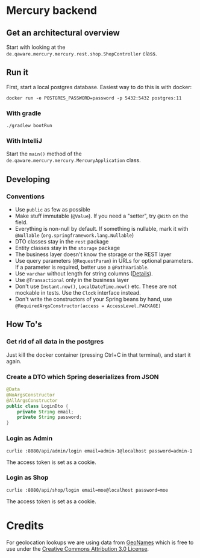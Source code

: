 # Mercury backend

## Get an architectural overview

Start with looking at the `de.qaware.mercury.mercury.rest.shop.ShopController` class.

## Run it

First, start a local postgres database. Easiest way to do this is with docker:

```
docker run -e POSTGRES_PASSWORD=password -p 5432:5432 postgres:11
```

### With gradle

```shell script
./gradlew bootRun
```

### With IntelliJ

Start the `main()` method of the `de.qaware.mercury.mercury.MercuryApplication` class.

## Developing

### Conventions

* Use `public` as few as possible
* Make stuff immutable (`@Value`). If you need a "setter", try `@With` on the field.
* Everything is non-null by default. If something is nullable, mark it with `@Nullable` (`org.springframework.lang.Nullable`)
* DTO classes stay in the `rest` package
* Entity classes stay in the `storage` package
* The business layer doesn't know the storage or the REST layer
* Use query parameters (`@RequestParam`) in URLs for optional parameters. If a parameter is required, better use a `@PathVariable`.
* Use `varchar` without length for string columns ([Details](https://wiki.postgresql.org/wiki/Don%27t_Do_This#Don.27t_use_varchar.28n.29_by_default)).
* Use `@Transactional` only in the business layer
* Don't use `Instant.now()`, `LocalDateTime.now()` etc. These are not mockable in tests. Use the `Clock` interface instead.
* Don't write the constructors of your Spring beans by hand, use `@RequiredArgsConstructor(access = AccessLevel.PACKAGE)`

## How To's

### Get rid of all data in the postgres

Just kill the docker container (pressing Ctrl+C in that terminal), and start it again.

### Create a DTO which Spring deserializes from JSON

```java
@Data
@NoArgsConstructor
@AllArgsConstructor
public class LoginDto {
    private String email;
    private String password;
}
```

### Login as Admin

```
curlie :8080/api/admin/login email=admin-1@localhost password=admin-1
```

The access token is set as a cookie.

### Login as Shop

```
curlie :8080/api/shop/login email=moe@localhost password=moe
```

The access token is set as a cookie.

# Credits
For geolocation lookups we are using data from [GeoNames](https://download.geonames.org/export/zip/)
which is free to use under the [Creative Commons Attribution 3.0 License](https://creativecommons.org/licenses/by/3.0/).
